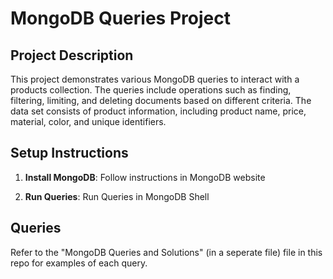 # MongoDB Queries Project

## Project Description
This project demonstrates various MongoDB queries to interact with a products collection. The queries include operations such as finding, filtering, limiting, and deleting documents based on different criteria. The data set consists of product information, including product name, price, material, color, and unique identifiers.

## Setup Instructions
1. **Install MongoDB**:
   Follow instructions in MongoDB website

3. **Run Queries**:
   Run Queries in MongoDB Shell

## Queries
Refer to the "MongoDB Queries and Solutions" (in a seperate file) file in this repo for examples of each query.

